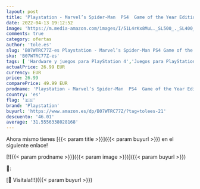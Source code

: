 ```yaml
---
layout: post
title: 'Playstation - Marvel’s Spider-Man  PS4  Game of the Year Edition  GOTY '
date: 2022-04-13 19:12:52
image: 'https://m.media-amazon.com/images/I/51L4rKx8MuL._SL500_._SL400_.jpg'
comments: true
category: ofertas
author: 'tole.es'
slug: 'B07WTRC77Z-es Playstation - Marvel’s Spider-Man PS4 Game of the Year...'
sku: 'B07WTRC77Z-es'
tags: [ 'Hardware y juegos para PlayStation 4','Juegos para PlayStation 4','Sistemas heredados','Sistemas heredados de Xbox','Videojuegos','playstation','ps4','🇪🇸', ]
actualPrice: 26.99 EUR
currency: EUR
price: 26.99
comparePrice: 49.99 EUR
prodname: 'Playstation - Marvel’s Spider-Man  PS4  Game of the Year Edition  GOTY '
country: 'es'
flag: '🇪🇸'
brand: 'Playstation'
buyurl: 'https://www.amazon.es/dp/B07WTRC77Z/?tag=tolees-21'
descuento: '46.01'
average: '31.5556338028168'
---
```


Ahora mismo tienes [{{< param title >}}]({{< param buyurl >}}) en el siguiente enlace!

[![{{< param prodname >}}]({{< param image >}})]({{< param buyurl >}})

🔎:


[🛒 Visítala!!!]({{< param buyurl >}})
